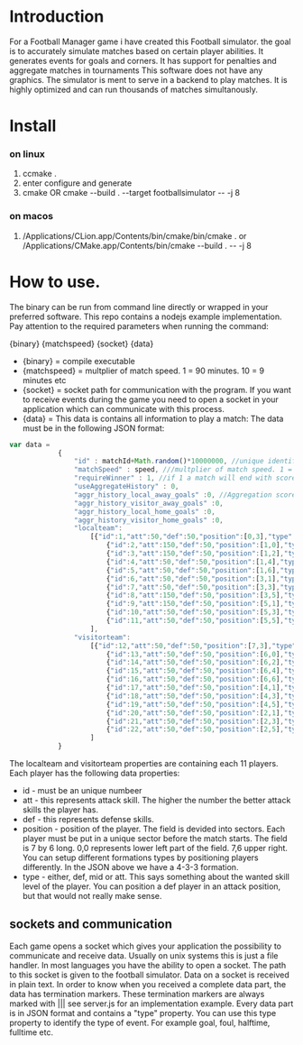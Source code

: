 # Introduction
For a Football Manager game i have created this Football simulator.
the goal is to accurately simulate matches based on certain player abilities.
It generates events for goals and corners. It has support for penalties and aggregate matches in tournaments
This software does not have any graphics. The simulator is ment to serve in a backend to play matches.
It is highly optimized and can run thousands of matches simultanously.

# Install

### on linux
1. ccmake .
2. enter configure and generate
3. cmake OR cmake --build . --target footballsimulator -- -j 8


### on macos
1. /Applications/CLion.app/Contents/bin/cmake/bin/cmake .
or /Applications/CMake.app/Contents/bin/cmake --build . -- -j 8

# How to use.
The binary can be run from command line directly or wrapped in your preferred software.
This repo contains a nodejs example implementation.
Pay attention to the required parameters when running the command:

{binary} {matchspeed} {socket} {data}

* {binary} = compile executable
* {matchspeed} = multplier of match speed. 1 = 90 minutes. 10 = 9 minutes etc
* {socket} = socket path for communication with the program. If you want to receive events during the game you need to open a socket in your application which can communicate with this process.
* {data} = This data is contains all information to play a match: The data must be in the following JSON format:

```javascript
var data =
            {
                "id" : matchId+Math.random()*10000000, //unique identifier for a match. must be unique when using paralell
                "matchSpeed" : speed, ///multplier of match speed. 1 = 90 minutes. 10 = 9 minutes etc
                "requireWinner" : 1, //if 1 a match will end with score difference or penalties
                "useAggregateHistory" : 0,
                "aggr_history_local_away_goals" :0, //Aggregation score of a previous match
                "aggr_history_visitor_away_goals" :0,
                "aggr_history_local_home_goals" :0,
                "aggr_history_visitor_home_goals" :0,
                "localteam":
                    [{"id":1,"att":50,"def":50,"position":[0,3],"type":"goal"},
                        {"id":2,"att":150,"def":50,"position":[1,0],"type":"def"},
                        {"id":3,"att":150,"def":50,"position":[1,2],"type":"def"},
                        {"id":4,"att":50,"def":50,"position":[1,4],"type":"def"},
                        {"id":5,"att":50,"def":50,"position":[1,6],"type":"def"},
                        {"id":6,"att":50,"def":50,"position":[3,1],"type":"mid"},
                        {"id":7,"att":50,"def":50,"position":[3,3],"type":"mid"},
                        {"id":8,"att":150,"def":50,"position":[3,5],"type":"mid"},
                        {"id":9,"att":150,"def":50,"position":[5,1],"type":"att"},
                        {"id":10,"att":50,"def":50,"position":[5,3],"type":"att"},
                        {"id":11,"att":50,"def":50,"position":[5,5],"type":"att"},
                    ],
                "visitorteam":
                    [{"id":12,"att":50,"def":50,"position":[7,3],"type":"goal"},
                        {"id":13,"att":50,"def":50,"position":[6,0],"type":"def"},
                        {"id":14,"att":50,"def":50,"position":[6,2],"type":"def"},
                        {"id":15,"att":50,"def":50,"position":[6,4],"type":"def"},
                        {"id":16,"att":50,"def":50,"position":[6,6],"type":"def"},
                        {"id":17,"att":50,"def":50,"position":[4,1],"type":"mid"},
                        {"id":18,"att":50,"def":50,"position":[4,3],"type":"mid"},
                        {"id":19,"att":50,"def":50,"position":[4,5],"type":"mid"},
                        {"id":20,"att":50,"def":50,"position":[2,1],"type":"att"},
                        {"id":21,"att":50,"def":50,"position":[2,3],"type":"att"},
                        {"id":22,"att":50,"def":50,"position":[2,5],"type":"att"},
                    ]
            }

```

The localteam and visitorteam properties are containing each 11 players.
Each player has the following data properties:
* id - must be an unique numbeer
* att - this represents attack skill. The higher the number the better attack skills the player has.
* def - this represents defense skills.
* position - position of the player. The field is devided into sectors. Each player must be put in a unique sector before the match starts.
The field is 7 by 6 long. 0,0 represents lower left part of the field. 7,6 upper right.
You can setup different formations types by positioning players differently. In the JSON
above we have a 4-3-3 formation.
* type - either, def, mid or att. This says something about the wanted skill level of the player.
You can position a def player in an attack position, but that would not really make sense.

## sockets and communication
Each game opens a socket which gives your application the possibility to communicate and receive data.
Usually on unix systems this is just a file handler. In most languages you have the ability to open a socket.
The path to this socket is given to the football simulator.
Data on a socket is received in plain text. In order to know when you received a complete data part, the data has termination markers.
These termination markers are always marked with |||
see server.js for an implementation example.
Every data part is in JSON format and contains a "type" property. You can use this type property
to identify the type of event. For example goal, foul, halftime, fulltime etc.


